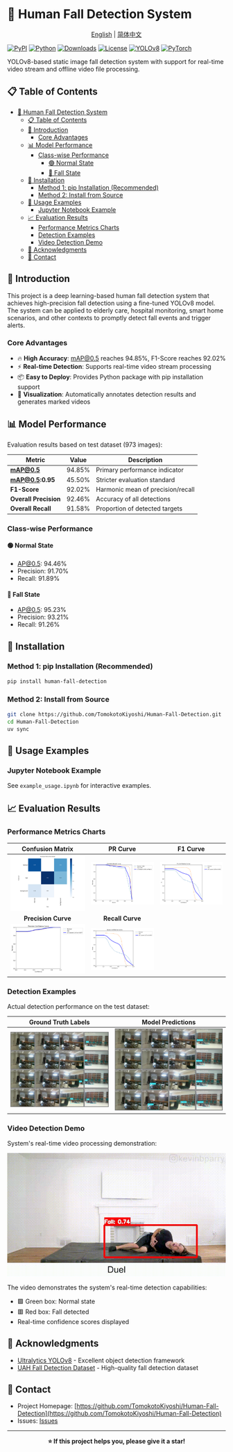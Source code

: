 # 🚨 Human Fall Detection System

<div align="center">

[English](README.md) | [简体中文](README_CN.md)

</div>

[![PyPI](https://img.shields.io/pypi/v/human-fall-detection?style=for-the-badge&logo=pypi&logoColor=white)](https://pypi.org/project/human-fall-detection/)
[![Python](https://img.shields.io/pypi/pyversions/human-fall-detection?style=for-the-badge&logo=python&logoColor=white)](https://pypi.org/project/human-fall-detection/)
[![Downloads](https://img.shields.io/pypi/dm/human-fall-detection?style=for-the-badge&logo=pypi&logoColor=white)](https://pypi.org/project/human-fall-detection/)
[![License](https://img.shields.io/pypi/l/human-fall-detection?style=for-the-badge)](https://github.com/TomokotoKiyoshi/Human-Fall-Detection/blob/main/LICENSE)
[![YOLOv8](https://img.shields.io/badge/YOLOv8-00FFFF?style=for-the-badge&logo=yolo&logoColor=black)](https://github.com/ultralytics/ultralytics)
[![PyTorch](https://img.shields.io/badge/PyTorch-EE4C2C?style=for-the-badge&logo=pytorch&logoColor=white)](https://pytorch.org/)

YOLOv8-based static image fall detection system with support for real-time video stream and offline video file processing.

## 📋 Table of Contents

- [🚨 Human Fall Detection System](#-human-fall-detection-system)
  - [📋 Table of Contents](#-table-of-contents)
  - [🎯 Introduction](#-introduction)
    - [Core Advantages](#core-advantages)
  - [📊 Model Performance](#-model-performance)
    - [Class-wise Performance](#class-wise-performance)
      - [🟢 Normal State](#-normal-state)
      - [🔴 Fall State](#-fall-state)
  - [💾 Installation](#-installation)
    - [Method 1: pip Installation (Recommended)](#method-1-pip-installation-recommended)
    - [Method 2: Install from Source](#method-2-install-from-source)
  - [📖 Usage Examples](#-usage-examples)
    - [Jupyter Notebook Example](#jupyter-notebook-example)
  - [📈 Evaluation Results](#-evaluation-results)
    - [Performance Metrics Charts](#performance-metrics-charts)
    - [Detection Examples](#detection-examples)
    - [Video Detection Demo](#video-detection-demo)
  - [🙏 Acknowledgments](#-acknowledgments)
  - [📮 Contact](#-contact)

## 🎯 Introduction

This project is a deep learning-based human fall detection system that achieves high-precision fall detection using a fine-tuned YOLOv8 model. The system can be applied to elderly care, hospital monitoring, smart home scenarios, and other contexts to promptly detect fall events and trigger alerts.

### Core Advantages

- 🔥 **High Accuracy**: mAP@0.5 reaches 94.85%, F1-Score reaches 92.02%
- ⚡ **Real-time Detection**: Supports real-time video stream processing
- 📦 **Easy to Deploy**: Provides Python package with pip installation support
- 🎨 **Visualization**: Automatically annotates detection results and generates marked videos

## 📊 Model Performance

Evaluation results based on test dataset (973 images):

| Metric                | Value  | Description                       |
| --------------------- | ------ | --------------------------------- |
| **mAP@0.5**           | 94.85% | Primary performance indicator     |
| **mAP@0.5:0.95**      | 45.50% | Stricter evaluation standard      |
| **F1-Score**          | 92.02% | Harmonic mean of precision/recall |
| **Overall Precision** | 92.46% | Accuracy of all detections        |
| **Overall Recall**    | 91.58% | Proportion of detected targets    |

### Class-wise Performance

#### 🟢 Normal State
- AP@0.5: 94.46%
- Precision: 91.70%
- Recall: 91.89%

#### 🔴 Fall State
- AP@0.5: 95.23%
- Precision: 93.21%
- Recall: 91.26%


## 💾 Installation

### Method 1: pip Installation (Recommended)

```bash
pip install human-fall-detection
```

### Method 2: Install from Source

```bash
git clone https://github.com/TomokotoKiyoshi/Human-Fall-Detection.git
cd Human-Fall-Detection
uv sync
```

## 📖 Usage Examples

### Jupyter Notebook Example

See `example_usage.ipynb` for interactive examples.

## 📈 Evaluation Results

### Performance Metrics Charts

|                                    Confusion Matrix                                     |                              PR Curve                              |                            F1 Curve                             |
| :-------------------------------------------------------------------------------------: | :----------------------------------------------------------------: | :-------------------------------------------------------------: |
| ![Confusion Matrix](results/evaluation/test_evaluation/confusion_matrix_normalized.png) |  ![PR Curve](results/evaluation/test_evaluation/BoxPR_curve.png)   | ![F1 Curve](results/evaluation/test_evaluation/BoxF1_curve.png) |
|                                   **Precision Curve**                                   |                          **Recall Curve**                          |                                                                 |
|          ![Precision Curve](results/evaluation/test_evaluation/BoxP_curve.png)          | ![Recall Curve](results/evaluation/test_evaluation/BoxR_curve.png) |                                                                 |

### Detection Examples

Actual detection performance on the test dataset:

| Ground Truth Labels                                                 | Model Predictions                                                      |
| ------------------------------------------------------------------- | ---------------------------------------------------------------------- |
| ![Labels](results/evaluation/test_evaluation/val_batch0_labels.jpg) | ![Predictions](results/evaluation/test_evaluation/val_batch0_pred.jpg) |

### Video Detection Demo

System's real-time video processing demonstration:

<div align="center">

![Demo](results/fall_detection/output_demo.gif)

</div>

The video demonstrates the system's real-time detection capabilities:
- 🟩 Green box: Normal state
- 🟥 Red box: Fall detected
- Real-time confidence scores displayed


## 🙏 Acknowledgments

- [Ultralytics YOLOv8](https://github.com/ultralytics/ultralytics) - Excellent object detection framework
- [UAH Fall Detection Dataset](https://gram.web.uah.es/data/datasets/fpds/index.html) - High-quality fall detection dataset

## 📮 Contact

- Project Homepage: [https://github.com/TomokotoKiyoshi/Human-Fall-Detection](https://github.com/TomokotoKiyoshi/Human-Fall-Detection)
- Issues: [Issues](https://github.com/TomokotoKiyoshi/Human-Fall-Detection/issues)

---

<div align="center">

**⭐ If this project helps you, please give it a star!**

</div>
